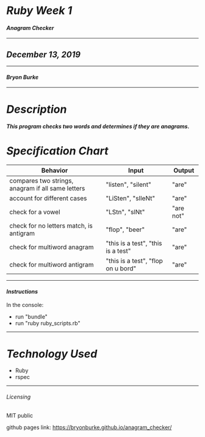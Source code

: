 # _Ruby Week 1_
#### _Anagram Checker_
****************
## _December 13, 2019_
****************
#### _Bryon Burke_
***************
# _Description_
##### This program checks two words and determines if they are anagrams.
#  _Specification Chart_
| Behavior  | Input  | Output  |
|--------------|-----------|-----------|
|compares two strings, anagram if all same letters|"listen", "silent"| "are"|
|account for different cases|"LiSten", "sIleNt"| "are"|
|check for a vowel |"LStn", "slNt"| "are not"|
|check for no letters match, is antigram|"flop", "beer"|"are" |
|check for multiword anagram |"this is a test", "this is a test"|"are" |
|check for multiword antigram |"this is a test", "flop on u bord" |"are" |

******************
#### _Instructions_
In the console:
 * run "bundle"
 * run "ruby ruby_scripts.rb"

***************
# _Technology Used_
* Ruby
* rspec
*******
###### _Licensing_
MIT public

github pages link:  https://bryonburke.github.io/anagram_checker/

